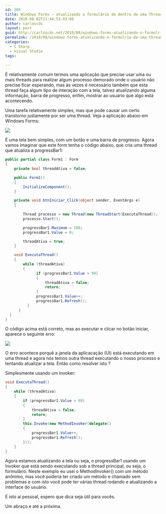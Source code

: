 ```yaml
---
id: 205
title: Windows Forms – atualizando o formulário de dentro de uma Thread
date: 2010-08-02T21:44:53-03:00
author: carloscds
layout: post
guid: http://carloscds.net/2010/08/windows-forms-atualizando-o-formulrio-de-uma-thread/
permalink: /2010/08/windows-forms-atualizando-o-formulrio-de-uma-thread/
categories:
  - C Sharp
  - Visual Studio
tags:
  
---
```

É relativamente comum termos uma aplicação que precise usar uma ou mais threads para realizar algum processo demorado onde o usuário não precise ficar esperando, mas às vezes é necessário também que esta thread faça algum tipo de interação com a tela, talvez atualizando alguma informação, barra de progresso, enfim, mostrar ao usuário que algo está acontecendo.

Uma tarefa relativamente simples, mas que pode causar um certo transtorno justamente por ser uma thread. Veja a aplicação abaixo em Windows Forms:

![]( wp-content/uploads/2010/08/image.png)

É uma tela bem simples, com um botão e uma barra de progresso. Agora vamos imaginar que este form tenha o código abaixo, que cria uma thread que atualiza a progressBar1:

```csharp
public partial class Form1 : Form
{
    private bool threadAtiva = false;

    public Form1()
    {
        InitializeComponent();
    }

    private void btnIniciar_Click(object sender, EventArgs e)
    {
        
        Thread processo = new Thread(new ThreadStart(ExecutaThread));
        processo.Start();

        progressBar1.Maximum = 100;
        progressBar1.Value = 0;

        threadAtiva = true;
    }

    void ExecutaThread()
    {
        while (threadAtiva)
        {
              if (progressBar1.Value > 99)
              {
                  threadAtiva = false;
                  return;
              }
              progressBar1.Value++;
              progressBar1.Refresh();
          }
      }
  }
}
```
O código acima está correto, mas ao executar e clicar no botão iniciar, aparece o seguinte erro:

![]( wp-content/uploads/2010/08/image_thumb1.png)

O erro acontece porquê a janela da aplicacação (UI) está executando em uma thread e agora nós temos outra thread executando o nosso processo e tentando atualizar a tela. Então como resolver isto ?

Simplesmente usando um Invoker:

```csharp
void ExecutaThread()
{
    while (threadAtiva)
    {
        if (progressBar1.Value > 99)
        {
            threadAtiva = false;
            return;
        }
        this.Invoke(new MethodInvoker(delegate()
        {
            progressBar1.Value++;
            progressBar1.Refresh();
        }));
    }
}
```

Agora estamos atualizando a tela ou seja, o progressBar1 usando um Invoker que está sendo executando sob a thread principal, ou seja, o formulário. Neste exemplo eu usei o MethodInvoker() com um método anônimo, mas você poderia ter criado um método e chamado sem problemas e com isto você pode ter várias thread rodando e atualizando a interface do usuário.

É isto aí pessoal, espero que dica seja útil para vocês.

Um abraço e até a próxima.

